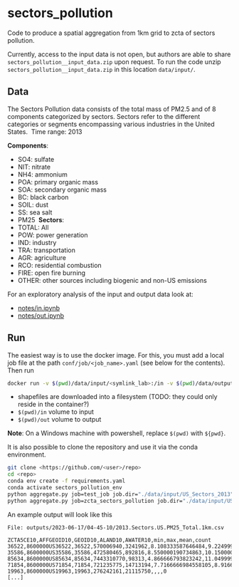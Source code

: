 # sectors_pollution

Code to produce a spatial aggregation from 1km grid to zcta of sectors pollution.

Currently, access to the input data is not open, but authors are able to share `sectors_pollution__input_data.zip` upon request. To run the code unzip `sectors_pollution__input_data.zip` in this location `data/input/`.

## Data

The Sectors Pollution data consists of the total mass of PM2.5 and of 8 components categorized by sectors. Sectors refer to the different categories or segments encompassing various industries in the United States.
​
Time range: 2013​

**Components**:
  * SO4: sulfate​
  * NIT: nitrate​
  * NH4: ammonium​
  * POA: primary organic mass​
  * SOA: secondary organic mass​
  * BC: black carbon​
  * SOIL: dust​
  * SS: sea salt​
  * PM25​
​
**Sectors**: ​
  * TOTAL: All​
  * POW: power generation​
  * IND: industry​
  * TRA: transportation​
  * AGR: agriculture​
  * RCO: residential combustion​
  * FIRE: open fire burning​
  * OTHER: other sources including ​biogenic and non-US emissions​

For an exploratory analysis of the input and output data look at:
  * [notes/in.ipynb](./notes/in.ipynb)
  * [notes/out.ipynb](./notes/out.ipynb) 

## Run

The easiest way is to use the docker image. For this, you must add a local job file at the path `conf/job/<job_name>.yaml` (see below for the contents). Then run

```bash
docker run -v $(pwd)/data/input/<symlink_lab>:/in -v $(pwd)/data/output/<symlink_lab>:/out -v $(pwd)/data/shapefiles/<symlink_lab>:/shapefiles <nsaph_accout>/sectors_pollution
```

* shapefiles are downloaded into a filesystem (TODO: they could only reside in the container?)
* `$(pwd)/in` volume to input
* `$(pwd)/out` volume to output

**Note**: On a Windows machine with powershell, replace `$(pwd)` with `${pwd}`.

It is also possible to clone the repository and use it via the conda environment. 

```bash
git clone <https://github.com/<user>/repo>
cd <repo>
conda env create -f requirements.yaml
conda activate sectors_pollution_env
python aggregate.py job=test_job job.dir="./data/input/US_Sectors_2013" shapefiles.dir="./data/shapefiles" output.dir="./data/output/zcta_sectors_pollution"
python aggregate.py job=zcta_sectors_pollution job.dir="./data/input/US_Sectors_2013" shapefiles.dir="./data/shapefiles" output.dir="./data/output/zcta_sectors_pollution"
```

An example output will look like this

```
File: outputs/2023-06-17/04-45-10/2013.Sectors.US.PM25_Total.1km.csv
```

```
ZCTA5CE10,AFFGEOID10,GEOID10,ALAND10,AWATER10,min,max,mean,count
36522,8600000US36522,36522,570006940,3241962,8.108333587646484,9.22499942779541,8.543976070374017,635
35586,8600000US35586,35586,472580465,892816,8.550000190734863,10.15000057220459,9.187298794450431,580
85634,8600000US85634,85634,7443310770,98313,4.866666793823242,11.049999237060547,7.613444465236194,7515
71854,8600000US71854,71854,721235775,14713194,7.7166666984558105,8.916666030883789,8.255185475938257,826
19963,8600000US19963,19963,276242161,21115750,,,,0
[...]
```


